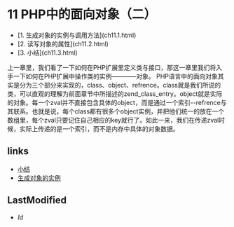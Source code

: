 # 11 PHP中的面向对象（二） 


<ul class="catalog">
				<li>[1. 生成对象的实例与调用方法](ch11.1.html)</li>
				<li>[2. 读写对象的属性](ch11.2.html)</li>
				<li>[3. 小结](ch11.3.html)</li>
		</ul>
上一章里，我们看了一下如何在PHP扩展里定义类与接口，那这一章里我们将入手一下如何在PHP扩展中操作类的实例————对象。
PHP语言中的面向对象其实是分为三个部分来实现的，class、object、refrence。class就是我们所说的类，可以直观的理解为前面章节中所描述的zend_class_entry。object就是实际的对象。每一个zval并不直接包含具体的object，而是通过一个索引--refrence与其联系。也就是说，每个class都有很多个object实例，并把他们统一的放在一个数组里，每个zval只要记住自己相应的key就行了。如此一来，我们在传递zval时候，实际上传递的是一个索引，而不是内存中具体的对象数据。


## links
   * [小结](<10.5.md>)
   * [生成对象的实例](<11.1.md>)

## LastModified 
   * $Id$
